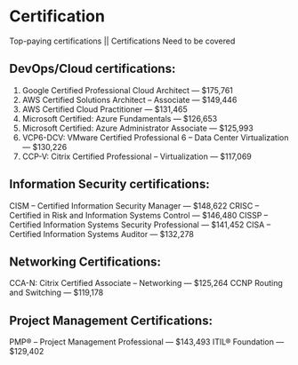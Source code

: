 # Certification
Top-paying certifications || Certifications Need to be covered

## DevOps/Cloud certifications:

1. Google Certified Professional Cloud Architect — $175,761
2. AWS Certified Solutions Architect – Associate — $149,446
3. AWS Certified Cloud Practitioner — $131,465
4. Microsoft Certified: Azure Fundamentals — $126,653
5. Microsoft Certified: Azure Administrator Associate — $125,993
6. VCP6-DCV: VMware Certified Professional 6 – Data Center Virtualization — $130,226
7. CCP-V: Citrix Certified Professional – Virtualization — $117,069

## Information Security certifications:

CISM – Certified Information Security Manager — $148,622
CRISC – Certified in Risk and Information Systems Control — $146,480
CISSP – Certified Information Systems Security Professional — $141,452
CISA – Certified Information Systems Auditor — $132,278

## Networking Certifications:

CCA-N: Citrix Certified Associate – Networking — $125,264
CCNP Routing and Switching — $119,178

## Project Management Certifications:

PMP® – Project Management Professional — $143,493
ITIL® Foundation — $129,402



